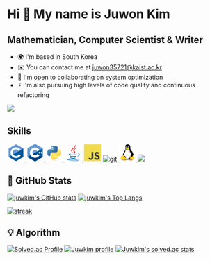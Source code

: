 Hi 👋 My name is Juwon Kim
===========================

Mathematician, Computer Scientist & Writer
-------------

* 🌍  I'm based in South Korea
* ✉️  You can contact me at [juwon35721@kaist.ac.kr](mailto:juwon35721@kaist.ac.kr)
* 🤝  I'm open to collaborating on system optimization
* ⚡  i'm also pursuing high levels of code quality and continuous refactoring

<a href="https://www.github.com/juwkim" target="_blank" rel="noreferrer">
  <img src="https://img.shields.io/github/followers/juwkim?logo=github&style=for-the-badge&color=0891b2&labelColor=1c1917" /></a>

## Skills
<p align="left">
<a href="https://www.cprogramming.com/" target="_blank" rel="noreferrer">
<img src="https://raw.githubusercontent.com/devicons/devicon/master/icons/c/c-original.svg" alt="c" width="40" height="40"/> </a>
<a href="https://www.w3schools.com/cpp/" target="_blank" rel="noreferrer">
<img src="https://raw.githubusercontent.com/devicons/devicon/master/icons/cplusplus/cplusplus-original.svg" alt="cplusplus" width="40" height="40"/> </a>
<a href="https://www.python.org" target="_blank" rel="noreferrer">
<img src="https://raw.githubusercontent.com/devicons/devicon/master/icons/python/python-original.svg" alt="python" width="40" height="40"/> </a>
<a href="https://www.java.com" target="_blank" rel="noreferrer">
<img src="https://raw.githubusercontent.com/devicons/devicon/master/icons/java/java-original.svg" alt="java" width="40" height="40"/> </a>
<a href="https://developer.mozilla.org/en-US/docs/Web/JavaScript" target="_blank" rel="noreferrer">
<img src="https://raw.githubusercontent.com/devicons/devicon/master/icons/javascript/javascript-original.svg" alt="javascript" width="40" height="40"/> </a>
<a href="https://git-scm.com/" target="_blank" rel="noreferrer">
<img src="https://www.vectorlogo.zone/logos/git-scm/git-scm-icon.svg" alt="git" width="40" height="40"/> </a>
<a href="https://www.linux.org/" target="_blank" rel="noreferrer">
<img src="https://raw.githubusercontent.com/devicons/devicon/master/icons/linux/linux-original.svg" alt="linux" width="40" height="40"/> </a>
<a href="https://hits.seeyoufarm.com">
<img src="https://hits.seeyoufarm.com/api/count/incr/badge.svg?url=https%3A%2F%2Fgithub.com%2Fjuwkim%2Fjuwkim&count_bg=%2379C83D&title_bg=%23555555&icon=&icon_color=%23E7E7E7&title=hits&edge_flat=false"/> </a>
</p>

## 📗 GitHub Stats
[![juwkim's GitHub stats](https://github-readme-stats.vercel.app/api?username=juwkim&show_icons=true&theme=solarized-light)](https://github.com/juwkim)
[![juwkim's Top Langs](https://github-readme-stats.vercel.app/api/top-langs/?username=juwkim&theme=solarized-light&langs_count=5&exclude_repo=Awesome-CV,juwkim.github.io,productive-box&hide=Roff)](https://github.com/juwkim)

[![streak](https://github-readme-streak-stats.herokuapp.com/?user=juwkim&theme=calm)](https://github.com/juwkim)

## 💡 Algorithm
[![Solved.ac Profile](http://mazassumnida.wtf/api/v2/generate_badge?boj=faang12594)](https://solved.ac/faang12594)
[![Juwkim profile](http://mazandi.herokuapp.com/api?handle=faang12594&theme=warm)](https://www.acmicpc.net/user/faang12594)
[![Juwkim's solved.ac stats](https://github-readme-solvedac.hyp3rflow.vercel.app/api/?handle=faang12594)](https://solved.ac/faang12594)
